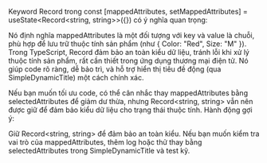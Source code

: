 Keyword Record trong const [mappedAttributes, setMappedAttributes] = useState<Record<string, string>>({}) có ý nghĩa quan trọng:

Nó định nghĩa mappedAttributes là một đối tượng với key và value là chuỗi, phù hợp để lưu trữ thuộc tính sản phẩm (như { Color: "Red", Size: "M" }).
Trong TypeScript, Record đảm bảo an toàn kiểu dữ liệu, tránh lỗi khi xử lý thuộc tính sản phẩm, rất cần thiết trong ứng dụng thương mại điện tử.
Nó giúp code rõ ràng, dễ bảo trì, và hỗ trợ hiển thị tiêu đề động (qua SimpleDynamicTitle) một cách chính xác.

Nếu bạn muốn tối ưu code, có thể cân nhắc thay mappedAttributes bằng selectedAttributes để giảm dư thừa, nhưng Record<string, string> vẫn nên được giữ để đảm bảo kiểu dữ liệu cho trạng thái thuộc tính.
Hành động gợi ý:

Giữ Record<string, string> để đảm bảo an toàn kiểu.
Nếu bạn muốn kiểm tra vai trò của mappedAttributes, thêm log hoặc thử thay bằng selectedAttributes trong SimpleDynamicTitle và test kỹ.